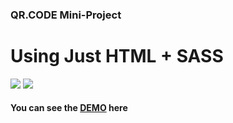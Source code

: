 ### QR.CODE Mini-Project 
# Using Just HTML + SASS

![](https://img.shields.io/badge/Sass-CC6699?style=for-the-badge&logo=sass&logoColor=white)
![](https://img.shields.io/badge/HTML5-E34F26?style=for-the-badge&logo=html5&logoColor=white)

#### You can see the [DEMO](https://pouryasoleimani.github.io/QRCODE/) here
